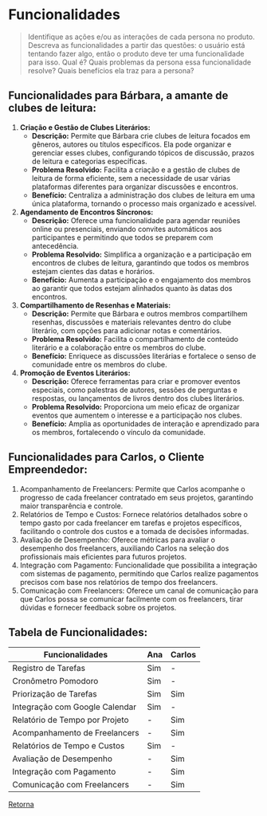 # Funcionalidades

> Identifique as ações e/ou as interações de cada persona no produto. Descreva as 
> funcionalidades a partir das questões: o usuário está tentando fazer algo, então o 
> produto deve ter uma funcionalidade para isso. Qual é? Quais problemas da persona 
> essa funcionalidade resolve? Quais benefícios ela traz para a persona? 

## Funcionalidades para Bárbara, a amante de clubes de leitura:

1. **Criação e Gestão de Clubes Literários:**
    - **Descrição:** Permite que Bárbara crie clubes de leitura focados em gêneros, autores ou títulos específicos. Ela pode organizar e gerenciar esses clubes, configurando tópicos de discussão, prazos de leitura e categorias específicas.
    - **Problema Resolvido:** Facilita a criação e a gestão de clubes de leitura de forma eficiente, sem a necessidade de usar várias plataformas diferentes para organizar discussões e encontros.
    - **Benefício:** Centraliza a administração dos clubes de leitura em uma única plataforma, tornando o processo mais organizado e acessível.
2. **Agendamento de Encontros Síncronos:**
    - **Descrição:** Oferece uma funcionalidade para agendar reuniões online ou presenciais, enviando convites automáticos aos participantes e permitindo que todos se preparem com antecedência.
    - **Problema Resolvido:** Simplifica a organização e a participação em encontros de clubes de leitura, garantindo que todos os membros estejam cientes das datas e horários.
    - **Benefício:** Aumenta a participação e o engajamento dos membros ao garantir que todos estejam alinhados quanto às datas dos encontros.
3. **Compartilhamento de Resenhas e Materiais:**
    - **Descrição:** Permite que Bárbara e outros membros compartilhem resenhas, discussões e materiais relevantes dentro do clube literário, com opções para adicionar notas e comentários.
    - **Problema Resolvido:** Facilita o compartilhamento de conteúdo literário e a colaboração entre os membros do clube.
    - **Benefício:** Enriquece as discussões literárias e fortalece o senso de comunidade entre os membros do clube.
4. **Promoção de Eventos Literários:**
    - **Descrição:** Oferece ferramentas para criar e promover eventos especiais, como palestras de autores, sessões de perguntas e respostas, ou lançamentos de livros dentro dos clubes literários.
    - **Problema Resolvido:** Proporciona um meio eficaz de organizar eventos que aumentem o interesse e a participação nos clubes.
    - **Benefício:** Amplia as oportunidades de interação e aprendizado para os membros, fortalecendo o vínculo da comunidade.

## Funcionalidades para Carlos, o Cliente Empreendedor:
1. Acompanhamento de Freelancers: Permite que Carlos acompanhe o progresso de cada freelancer contratado em seus projetos, garantindo maior transparência e controle.
2. Relatórios de Tempo e Custos: Fornece relatórios detalhados sobre o tempo gasto por cada freelancer em tarefas e projetos específicos, facilitando o controle dos custos e a tomada de decisões informadas.
3. Avaliação de Desempenho: Oferece métricas para avaliar o desempenho dos freelancers, auxiliando Carlos na seleção dos profissionais mais eficientes para futuros projetos.
4. Integração com Pagamento: Funcionalidade que possibilita a integração com sistemas de pagamento, permitindo que Carlos realize pagamentos precisos com base nos relatórios de tempo dos freelancers.
5. Comunicação com Freelancers: Oferece um canal de comunicação para que Carlos possa se comunicar facilmente com os freelancers, tirar dúvidas e fornecer feedback sobre os projetos.


## Tabela de Funcionalidades:

| Funcionalidades | Ana | Carlos |
|-----------------|--------------|-----------------|
| Registro de Tarefas | Sim | - |
| Cronômetro Pomodoro | Sim | - |
| Priorização de Tarefas | Sim | Sim |
| Integração com Google Calendar | Sim | - |
| Relatório de Tempo por Projeto |  - | Sim |
| Acompanhamento de Freelancers | - | Sim |
| Relatórios de Tempo e Custos | Sim | - |
| Avaliação de Desempenho | - | Sim |
| Integração com Pagamento | - | Sim |
| Comunicação com Freelancers | - | Sim |

[Retorna](../README.md)
